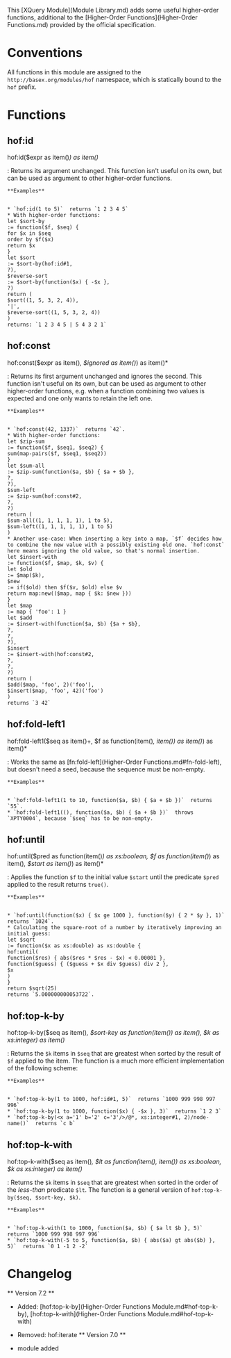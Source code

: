  


 
This [XQuery Module](Module Library.md) adds some useful higher-order functions, additional to the [Higher-Order Functions](Higher-Order Functions.md) provided by the official specification. 

 
# Conventions

All functions in this module are assigned to the `http://basex.org/modules/hof` namespace, which is statically bound to the `hof` prefix. 

 
# Functions

## hof:id

hof:id($expr as item()*) as item()*

:   Returns its argument unchanged. This function isn't useful on its own, but can be used as argument to other higher-order functions. 

    **Examples**


    * `hof:id(1 to 5)`  returns `1 2 3 4 5`
    * With higher-order functions: 
    let $sort-by
    := function($f, $seq) {
    for $x in $seq
    order by $f($x)
    return $x
    }
    let $sort
    := $sort-by(hof:id#1,
    ?),
    $reverse-sort
    := $sort-by(function($x) { -$x },
    ?)
    return (
    $sort((1, 5, 3, 2, 4)),
    '|',
    $reverse-sort((1, 5, 3, 2, 4))
    )
    returns: `1 2 3 4 5 | 5 4 3 2 1`


## hof:const

hof:const($expr as item()*, $ignored as item()*) as item()*

:   Returns its first argument unchanged and ignores the second. This function isn't useful on its own, but can be used as argument to other higher-order functions, e.g. when a function combining two values is expected and one only wants to retain the left one. 

    **Examples**


    * `hof:const(42, 1337)`  returns `42`. 
    * With higher-order functions: 
    let $zip-sum
    := function($f, $seq1, $seq2) {
    sum(map-pairs($f, $seq1, $seq2))
    }
    let $sum-all
    := $zip-sum(function($a, $b) { $a + $b },
    ?,
    ?),
    $sum-left
    := $zip-sum(hof:const#2,
    ?,
    ?)
    return (
    $sum-all((1, 1, 1, 1, 1), 1 to 5),
    $sum-left((1, 1, 1, 1, 1), 1 to 5)
    )
    * Another use-case: When inserting a key into a map, `$f` decides how to combine the new value with a possibly existing old one. `hof:const` here means ignoring the old value, so that's normal insertion. 
    let $insert-with
    := function($f, $map, $k, $v) {
    let $old
    := $map($k),
    $new
    := if($old) then $f($v, $old) else $v
    return map:new(($map, map { $k: $new }))
    }
    let $map
    := map { 'foo': 1 }
    let $add
    := $insert-with(function($a, $b) {$a + $b},
    ?,
    ?,
    ?),
    $insert
    := $insert-with(hof:const#2,
    ?,
    ?,
    ?)
    return (
    $add($map, 'foo', 2)('foo'),
    $insert($map, 'foo', 42)('foo')
    )
    returns `3 42`


## hof:fold-left1

hof:fold-left1($seq as item()+, $f as function(item()*, item()) as item()*) as item()*

:   Works the same as [fn:fold-left](Higher-Order Functions.md#fn-fold-left), but doesn't need a seed, because the sequence must be non-empty. 

    **Examples**


    * `hof:fold-left1(1 to 10, function($a, $b) { $a + $b })`  returns `55`. 
    * `hof:fold-left1((), function($a, $b) { $a + $b })`  throws `XPTY0004`, because `$seq` has to be non-empty. 


## hof:until

hof:until($pred as function(item()*) as xs:boolean, $f as function(item()*) as item()*, $start as item()*) as item()*

:   Applies the function `$f` to the initial value `$start` until the predicate `$pred` applied to the result returns `true()`. 

    **Examples**


    * `hof:until(function($x) { $x ge 1000 }, function($y) { 2 * $y }, 1)`  returns `1024`. 
    * Calculating the square-root of a number by iteratively improving an initial guess: 
    let $sqrt
    := function($x as xs:double) as xs:double {
    hof:until(
    function($res) { abs($res * $res - $x) < 0.00001 },
    function($guess) { ($guess + $x div $guess) div 2 },
    $x
    )
    }
    return $sqrt(25)
    returns `5.000000000053722`. 


## hof:top-k-by

hof:top-k-by($seq as item()*, $sort-key as function(item()) as item(), $k as xs:integer) as item()*

:   Returns the `$k` items in `$seq` that are greatest when sorted by the result of `$f` applied to the item. The function is a much more efficient implementation of the following scheme: 

    **Examples**


    * `hof:top-k-by(1 to 1000, hof:id#1, 5)`  returns `1000 999 998 997 996`
    * `hof:top-k-by(1 to 1000, function($x) { -$x }, 3)`  returns `1 2 3`
    * `hof:top-k-by(<x a='1' b='2' c='3'/>/@*, xs:integer#1, 2)/node-name()`  returns `c b`


## hof:top-k-with

hof:top-k-with($seq as item()*, $lt as function(item(), item()) as xs:boolean, $k as xs:integer) as item()*

:   Returns the `$k` items in `$seq` that are greatest when sorted in the order of the _less-than_ predicate `$lt`. The function is a general version of `hof:top-k-by($seq, $sort-key, $k)`. 

    **Examples**


    * `hof:top-k-with(1 to 1000, function($a, $b) { $a lt $b }, 5)`  returns `1000 999 998 997 996`
    * `hof:top-k-with(-5 to 5, function($a, $b) { abs($a) gt abs($b) }, 5)`  returns `0 1 -1 2 -2`

 
# Changelog
** Version 7.2 **

 * Added: [hof:top-k-by](Higher-Order Functions Module.md#hof-top-k-by), [hof:top-k-with](Higher-Order Functions Module.md#hof-top-k-with)
 * Removed: hof:iterate 
** Version 7.0 **

 * module added 
